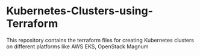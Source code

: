 # Kubernetes-Clusters-using-Terraform
This repository contains the terraform files for creating Kubernetes clusters on different platforms like AWS EKS, OpenStack Magnum
